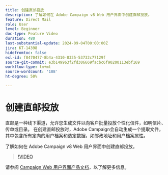 ```yaml
---
title: 创建直邮投放
description: 了解如何在 Adobe Campaign v8 Web 用户界面中创建直邮投放。
feature: Direct Mail
role: User
level: Beginner
doc-type: Feature Video
duration: 480
last-substantial-update: 2024-09-04T00:00:00Z
jira: KT-14398
hidefromtoc: false
exl-id: f8470477-8b4a-4310-8325-53732c77129f
source-git-commit: e3b149963f2fd306669facbc6f90200113ebf169
workflow-type: tm+mt
source-wordcount: '108'
ht-degree: 50%

---
```


# 创建直邮投放

直邮是一种线下渠道，允许您生成文件以向客户批量投放个性化信件，如明信片、传单或目录。 在创建直邮投放时，Adobe Campaign会自动生成一个提取文件，其中包含所有定向的用户档案和选定数据，如邮政地址和用户档案属性。

了解如何在 Adobe Campaign v8 Web 用户界面中创建直邮投放。

>[!VIDEO](https://video.tv.adobe.com/v/3433316/?learn=on)

请参阅 [Campaign Web 用户界面产品文档](https://experienceleague.adobe.com/zh-hans/docs/campaign-web/v8/msg/direct-mail/gs-direct-mail)，以了解更多信息。

